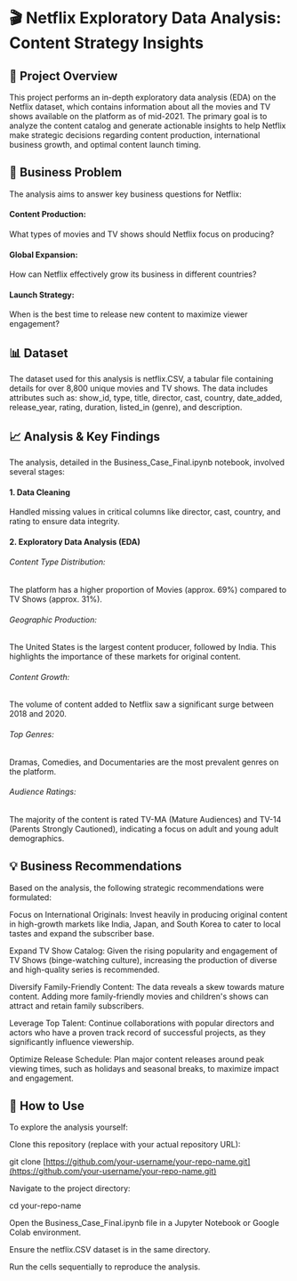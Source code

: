 # 🎬 Netflix Exploratory Data Analysis: Content Strategy Insights

## 📌 Project Overview

This project performs an in-depth exploratory data analysis (EDA) on the Netflix dataset, which contains information about all the movies and TV shows available on the platform as of mid-2021. The primary goal is to analyze the content catalog and generate actionable insights to help Netflix make strategic decisions regarding content production, international business growth, and optimal content launch timing.

## 🤔 Business Problem

The analysis aims to answer key business questions for Netflix:

#### Content Production: 

What types of movies and TV shows should Netflix focus on producing?

#### Global Expansion:

How can Netflix effectively grow its business in different countries?

#### Launch Strategy: 

When is the best time to release new content to maximize viewer engagement?

## 📊 Dataset

The dataset used for this analysis is netflix.CSV, a tabular file containing details for over 8,800 unique movies and TV shows. The data includes attributes such as: show_id, type, title, director, cast, country, date_added, release_year, rating, duration, listed_in (genre), and description.

## 📈 Analysis & Key Findings

The analysis, detailed in the Business_Case_Final.ipynb notebook, involved several stages:

#### 1. Data Cleaning

Handled missing values in critical columns like director, cast, country, and rating to ensure data integrity.

#### 2. Exploratory Data Analysis (EDA)

###### Content Type Distribution: 
The platform has a higher proportion of Movies (approx. 69%) compared to TV Shows (approx. 31%).

###### Geographic Production: 
The United States is the largest content producer, followed by India. This highlights the importance of these markets for original content.

###### Content Growth: 
The volume of content added to Netflix saw a significant surge between 2018 and 2020.

###### Top Genres: 
Dramas, Comedies, and Documentaries are the most prevalent genres on the platform.

###### Audience Ratings: 
The majority of the content is rated TV-MA (Mature Audiences) and TV-14 (Parents Strongly Cautioned), indicating a focus on adult and young adult demographics.

## 💡 Business Recommendations

Based on the analysis, the following strategic recommendations were formulated:

Focus on International Originals: Invest heavily in producing original content in high-growth markets like India, Japan, and South Korea to cater to local tastes and expand the subscriber base.

Expand TV Show Catalog: Given the rising popularity and engagement of TV Shows (binge-watching culture), increasing the production of diverse and high-quality series is recommended.

Diversify Family-Friendly Content: The data reveals a skew towards mature content. Adding more family-friendly movies and children's shows can attract and retain family subscribers.

Leverage Top Talent: Continue collaborations with popular directors and actors who have a proven track record of successful projects, as they significantly influence viewership.

Optimize Release Schedule: Plan major content releases around peak viewing times, such as holidays and seasonal breaks, to maximize impact and engagement.

## 🚀 How to Use

To explore the analysis yourself:

Clone this repository (replace with your actual repository URL):

git clone [https://github.com/your-username/your-repo-name.git](https://github.com/your-username/your-repo-name.git)


Navigate to the project directory:

cd your-repo-name


Open the Business_Case_Final.ipynb file in a Jupyter Notebook or Google Colab environment.

Ensure the netflix.CSV dataset is in the same directory.

Run the cells sequentially to reproduce the analysis.
